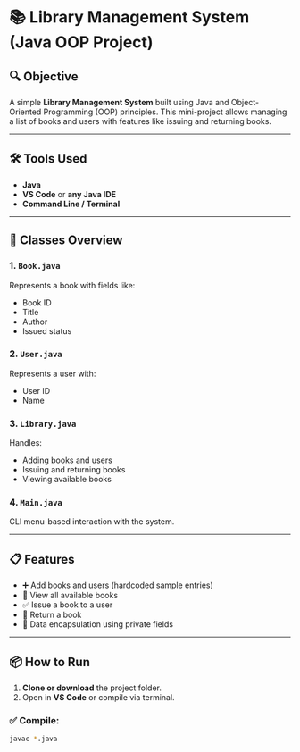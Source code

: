 # 📚 Library Management System (Java OOP Project)

## 🔍 Objective

A simple **Library Management System** built using Java and Object-Oriented Programming (OOP) principles. This mini-project allows managing a list of books and users with features like issuing and returning books.

---

## 🛠️ Tools Used

- **Java**
- **VS Code** or **any Java IDE**
- **Command Line / Terminal**

---

## 🧱 Classes Overview

### 1. `Book.java`
Represents a book with fields like:
- Book ID
- Title
- Author
- Issued status

### 2. `User.java`
Represents a user with:
- User ID
- Name

### 3. `Library.java`
Handles:
- Adding books and users
- Issuing and returning books
- Viewing available books

### 4. `Main.java`
CLI menu-based interaction with the system.

---

## 📋 Features

- ➕ Add books and users (hardcoded sample entries)
- 📖 View all available books
- ✅ Issue a book to a user
- 🔁 Return a book
- 🔐 Data encapsulation using private fields

---

## 📦 How to Run

1. **Clone or download** the project folder.
2. Open in **VS Code** or compile via terminal.

### ✅ Compile:
```bash
javac *.java
